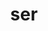 ---
category: 3-letters
denotation: null
name: ser
reference_link: https://www.etymonline.com/word/ser
root_language: null
root_name: null
title: ser
type: free
word_sums:
- respelling: ser
  sum: 'Ser + '
---